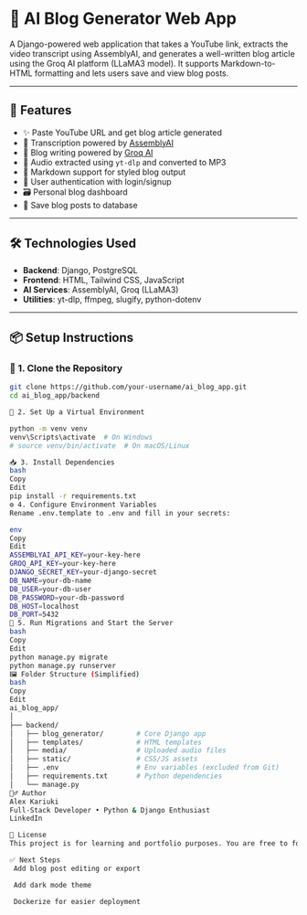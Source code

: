 # 🧠 AI Blog Generator Web App

A Django-powered web application that takes a YouTube link, extracts the video transcript using AssemblyAI, and generates a well-written blog article using the Groq AI platform (LLaMA3 model). It supports Markdown-to-HTML formatting and lets users save and view blog posts.

---

## 🚀 Features

- ✨ Paste YouTube URL and get blog article generated
- 🧠 Transcription powered by [AssemblyAI](https://www.assemblyai.com/)
- 🤖 Blog writing powered by [Groq AI](https://groq.com/)
- 🎵 Audio extracted using `yt-dlp` and converted to MP3
- 📝 Markdown support for styled blog output
- 🔐 User authentication with login/signup
- 🗃️ Personal blog dashboard
- 💾 Save blog posts to database

---

## 🛠️ Technologies Used

- **Backend**: Django, PostgreSQL
- **Frontend**: HTML, Tailwind CSS, JavaScript
- **AI Services**: AssemblyAI, Groq (LLaMA3)
- **Utilities**: yt-dlp, ffmpeg, slugify, python-dotenv

---

## 📦 Setup Instructions

### 🔧 1. Clone the Repository

```bash
git clone https://github.com/your-username/ai_blog_app.git
cd ai_blog_app/backend

🐍 2. Set Up a Virtual Environment

python -m venv venv
venv\Scripts\activate  # On Windows
# source venv/bin/activate  # On macOS/Linux

📥 3. Install Dependencies
bash
Copy
Edit
pip install -r requirements.txt
⚙️ 4. Configure Environment Variables
Rename .env.template to .env and fill in your secrets:

env
Copy
Edit
ASSEMBLYAI_API_KEY=your-key-here
GROQ_API_KEY=your-key-here
DJANGO_SECRET_KEY=your-django-secret
DB_NAME=your-db-name
DB_USER=your-db-user
DB_PASSWORD=your-db-password
DB_HOST=localhost
DB_PORT=5432
🧰 5. Run Migrations and Start the Server
bash
Copy
Edit
python manage.py migrate
python manage.py runserver
🖼️ Folder Structure (Simplified)
bash
Copy
Edit
ai_blog_app/
│
├── backend/
│   ├── blog_generator/        # Core Django app
│   ├── templates/             # HTML templates
│   ├── media/                 # Uploaded audio files
│   ├── static/                # CSS/JS assets
│   ├── .env                   # Env variables (excluded from Git)
│   ├── requirements.txt       # Python dependencies
│   └── manage.py
🙋‍♂️ Author
Alex Kariuki
Full-Stack Developer • Python & Django Enthusiast
LinkedIn

📜 License
This project is for learning and portfolio purposes. You are free to fork and extend it.

✅ Next Steps
 Add blog post editing or export

 Add dark mode theme

 Dockerize for easier deployment


